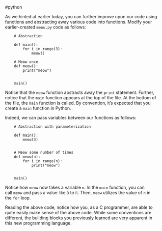 #python 

As we hinted at earlier today, you can further improve upon our code using functions and abstracting away various code into functions. Modify your earlier-created `meow.py` code as follows:
```
    # Abstraction
    
    def main():
        for i in range(3):
            meow()
    
    # Meow once
    def meow():
        print("meow")
    
    
    main()
```

Notice that the `meow` function abstracts away the `print` statement. Further, notice that the `main` function appears at the top of the file. At the bottom of the file, the `main` function is called. By convention, it’s expected that you create a `main` function in Python.

Indeed, we can pass variables between our functions as follows:
```
    # Abstraction with parameterization
    
    def main():
        meow(3)
    
    
    # Meow some number of times
    def meow(n):
        for i in range(n):
            print("meow")
    
    
    main()
```

Notice how `meow` now takes a variable `n`. In the `main` function, you can call `meow` and pass a value like `3` to it. Then, `meow` utilizes the value of `n` in the `for` loop.

Reading the above code, notice how you, as a C programmer, are able to quite easily make sense of the above code. While some conventions are different, the building blocks you previously learned are very apparent in this new programming language.